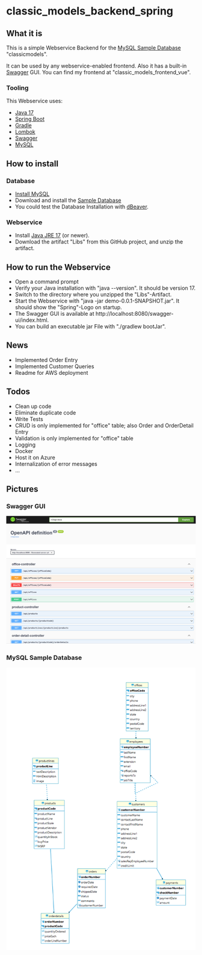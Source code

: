 # classic_models_backend_spring

## What it is
This is a simple Webservice Backend for the [MySQL Sample Database](https://www.mysqltutorial.org/mysql-sample-database.aspx) "classicmodels".

It can be used by any webservice-enabled frontend. Also it has a built-in [Swagger](https://swagger.io/) GUI.
You can find my frontend at "classic_models_frontend_vue".

### Tooling
This Webservice uses:
* [Java 17](https://www.oracle.com/java/technologies/javase/jdk17-archive-downloads.html)
* [Spring Boot](https://spring.io/projects/spring-boot)
* [Gradle](https://gradle.org/)
* [Lombok](https://projectlombok.org/) 
* [Swagger](https://swagger.io/)
* [MySQL](https://www.mysql.com/de/)

## How to install

### Database

* [Install MySQL](https://www.mysqltutorial.org/install-mysql/)
* Download and install the [Sample Database](https://www.mysqltutorial.org/mysql-sample-database.aspx)
* You could test the Database Installation with [dBeaver](https://dbeaver.io/).

### Webservice
* Install [Java JRE 17](https://www.oracle.com/java/technologies/javase/jdk17-archive-downloads.html) (or newer).
* Download the artifact "Libs" from this GitHub project, and unzip the artifact.

## How to run the Webservice
* Open a command prompt
* Verify your Java installation with "java --version". It should be version 17.
* Switch to the directory where you unzipped the "Libs"-Artifact.
* Start the Webservice with "java -jar demo-0.0.1-SNAPSHOT.jar". It should show the "Spring"-Logo on startup.
* The Swagger GUI is available at http://localhost:8080/swagger-ui/index.html.
* You can build an executable jar File with "./gradlew bootJar".

## News
* Implemented Order Entry
* Implemented Customer Queries
* Readme for AWS deployment

## Todos
* Clean up code
* Eliminate duplicate code 
* Write Tests
* CRUD is only implemented for "office" table; also Order and OrderDetail Entry
* Validation is only implemented for "office" table
* Logging
* Docker
* Host it on Azure
* Internalization of error messages
* ...

## Pictures

### Swagger GUI
![Swagger GUI](swagger.png)


### MySQL Sample Database
![MySQL Sample Database](mysql-sample-database.png)




